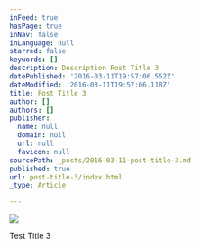 ```yaml
---
inFeed: true
hasPage: true
inNav: false
inLanguage: null
starred: false
keywords: []
description: Description Post Title 3
datePublished: '2016-03-11T19:57:06.552Z'
dateModified: '2016-03-11T19:57:06.118Z'
title: Post Title 3
author: []
authors: []
publisher:
  name: null
  domain: null
  url: null
  favicon: null
sourcePath: _posts/2016-03-11-post-title-3.md
published: true
url: post-title-3/index.html
_type: Article

---
```

![](https://the-grid-user-content.s3-us-west-2.amazonaws.com/51fef883-71bd-49b7-9a3a-b4313a0110e8.jpg)

Test Title 3